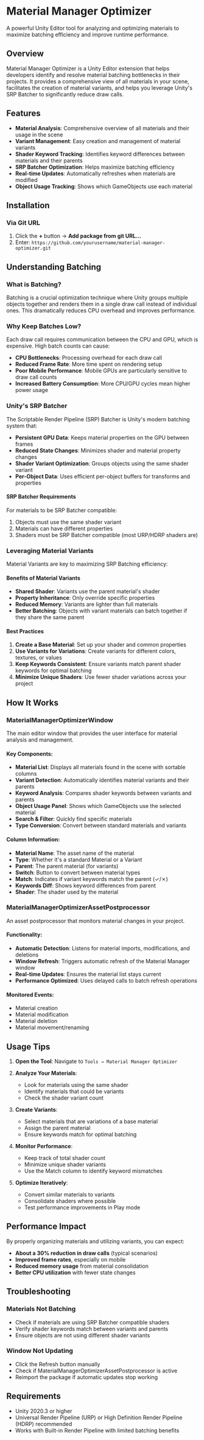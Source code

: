 # Material Manager Optimizer

A powerful Unity Editor tool for analyzing and optimizing materials to maximize batching efficiency and improve runtime performance.

## Overview

Material Manager Optimizer is a Unity Editor extension that helps developers identify and resolve material batching bottlenecks in their projects. It provides a comprehensive view of all materials in your scene, facilitates the creation of material variants, and helps you leverage Unity's SRP Batcher to significantly reduce draw calls.

## Features

- **Material Analysis**: Comprehensive overview of all materials and their usage in the scene
- **Variant Management**: Easy creation and management of material variants
- **Shader Keyword Tracking**: Identifies keyword differences between materials and their parents
- **SRP Batcher Optimization**: Helps maximize batching efficiency
- **Real-time Updates**: Automatically refreshes when materials are modified
- **Object Usage Tracking**: Shows which GameObjects use each material

## Installation

### Via Git URL

1. Click the **+** button → **Add package from git URL...**
2. Enter: `https://github.com/yourusername/material-manager-optimizer.git`

## Understanding Batching

### What is Batching?

Batching is a crucial optimization technique where Unity groups multiple objects together and renders them in a single draw call instead of individual ones. This dramatically reduces CPU overhead and improves performance.

### Why Keep Batches Low?

Each draw call requires communication between the CPU and GPU, which is expensive. High batch counts can cause:

- **CPU Bottlenecks**: Processing overhead for each draw call
- **Reduced Frame Rate**: More time spent on rendering setup
- **Poor Mobile Performance**: Mobile GPUs are particularly sensitive to draw call counts
- **Increased Battery Consumption**: More CPU/GPU cycles mean higher power usage

### Unity's SRP Batcher

The Scriptable Render Pipeline (SRP) Batcher is Unity's modern batching system that:

- **Persistent GPU Data**: Keeps material properties on the GPU between frames
- **Reduced State Changes**: Minimizes shader and material property changes
- **Shader Variant Optimization**: Groups objects using the same shader variant
- **Per-Object Data**: Uses efficient per-object buffers for transforms and properties

#### SRP Batcher Requirements

For materials to be SRP Batcher compatible:

1. Objects must use the same shader variant
2. Materials can have different properties
3. Shaders must be SRP Batcher compatible (most URP/HDRP shaders are)

### Leveraging Material Variants

Material Variants are key to maximizing SRP Batching efficiency:

#### Benefits of Material Variants

- **Shared Shader**: Variants use the parent material's shader
- **Property Inheritance**: Only override specific properties
- **Reduced Memory**: Variants are lighter than full materials
- **Better Batching**: Objects with variant materials can batch together if they share the same parent

#### Best Practices

1. **Create a Base Material**: Set up your shader and common properties
2. **Use Variants for Variations**: Create variants for different colors, textures, or values
3. **Keep Keywords Consistent**: Ensure variants match parent shader keywords for optimal batching
4. **Minimize Unique Shaders**: Use fewer shader variations across your project

## How It Works

### MaterialManagerOptimizerWindow

The main editor window that provides the user interface for material analysis and management.

#### Key Components:

- **Material List**: Displays all materials found in the scene with sortable columns
- **Variant Detection**: Automatically identifies material variants and their parents
- **Keyword Analysis**: Compares shader keywords between variants and parents
- **Object Usage Panel**: Shows which GameObjects use the selected material
- **Search & Filter**: Quickly find specific materials
- **Type Conversion**: Convert between standard materials and variants

#### Column Information:

- **Material Name**: The asset name of the material
- **Type**: Whether it's a standard Material or a Variant
- **Parent**: The parent material (for variants)
- **Switch**: Button to convert between material types
- **Match**: Indicates if variant keywords match the parent (✓/✗)
- **Keywords Diff**: Shows keyword differences from parent
- **Shader**: The shader used by the material

### MaterialManagerOptimizerAssetPostprocessor

An asset postprocessor that monitors material changes in your project.

#### Functionality:

- **Automatic Detection**: Listens for material imports, modifications, and deletions
- **Window Refresh**: Triggers automatic refresh of the Material Manager window
- **Real-time Updates**: Ensures the material list stays current
- **Performance Optimized**: Uses delayed calls to batch refresh operations

#### Monitored Events:

- Material creation
- Material modification
- Material deletion
- Material movement/renaming

## Usage Tips

1. **Open the Tool**: Navigate to `Tools → Material Manager Optimizer`

2. **Analyze Your Materials**:
   
   - Look for materials using the same shader
   - Identify materials that could be variants
   - Check the shader variant count

3. **Create Variants**:
   
   - Select materials that are variations of a base material
   - Assign the parent material
   - Ensure keywords match for optimal batching

4. **Monitor Performance**:
   
   - Keep track of total shader count
   - Minimize unique shader variants
   - Use the Match column to identify keyword mismatches

5. **Optimize Iteratively**:
   
   - Convert similar materials to variants
   - Consolidate shaders where possible
   - Test performance improvements in Play mode

## Performance Impact

By properly organizing materials and utilizing variants, you can expect:

- **About a 30% reduction in draw calls** (typical scenarios)
- **Improved frame rates**, especially on mobile
- **Reduced memory usage** from material consolidation
- **Better CPU utilization** with fewer state changes

## Troubleshooting

### Materials Not Batching

- Check if materials are using SRP Batcher compatible shaders
- Verify shader keywords match between variants and parents
- Ensure objects are not using different shader variants

### Window Not Updating

- Click the Refresh button manually
- Check if MaterialManagerOptimizerAssetPostprocessor is active
- Reimport the package if automatic updates stop working

## Requirements

- Unity 2020.3 or higher
- Universal Render Pipeline (URP) or High Definition Render Pipeline (HDRP) recommended
- Works with Built-in Render Pipeline with limited batching benefits

# 
